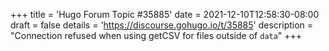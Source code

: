 +++
title = 'Hugo Forum Topic #35885'
date = 2021-12-10T12:58:30-08:00
draft = false
details = 'https://discourse.gohugo.io/t/35885'
description = "Connection refused when using getCSV for files outside of `data`"
+++
